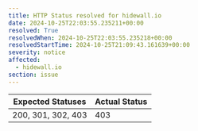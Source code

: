 ```yaml
---
title: HTTP Status resolved for hidewall.io
date: 2024-10-25T22:03:55.235211+00:00
resolved: True
resolvedWhen: 2024-10-25T22:03:55.235218+00:00
resolvedStartTime: 2024-10-25T21:09:43.161639+00:00
severity: notice
affected:
  - hidewall.io
section: issue
---
```


| Expected Statuses | Actual Status  |
|-------------------|----------------|
| 200, 301, 302, 403 | 403 |
